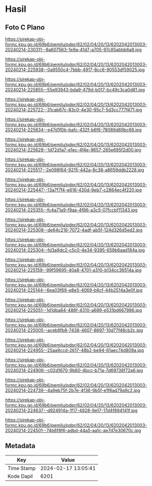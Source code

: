 # Hasil

## Foto C Plano

https://sirekap-obj-formc.kpu.go.id/69b6/pemilu/pdpr/62/02/04/20/13/6202042013003-20240214-230311--8a607563-1e9a-41d7-a705-97c85abbb6a8.jpg

https://sirekap-obj-formc.kpu.go.id/69b6/pemilu/pdpr/62/02/04/20/13/6202042013003-20240214-225938--0a9550c4-7bbb-4917-8cc6-90553df59025.jpg

https://sirekap-obj-formc.kpu.go.id/69b6/pemilu/pdpr/62/02/04/20/13/6202042013003-20240214-225855--55e93943-bda9-479d-b017-bc49c3ca0d81.jpg

https://sirekap-obj-formc.kpu.go.id/69b6/pemilu/pdpr/62/02/04/20/13/6202042013003-20240214-225722--31cab67c-83c0-4e30-95c7-5d3cc777f471.jpg

https://sirekap-obj-formc.kpu.go.id/69b6/pemilu/pdpr/62/02/04/20/13/6202042013003-20240214-225634--e47d1f0b-bafc-432f-b6f6-78089d69bc66.jpg

https://sirekap-obj-formc.kpu.go.id/69b6/pemilu/pdpr/62/02/04/20/13/6202042013003-20240214-225628--1d72d1a7-e1ec-4f4e-9657-265e695f2d00.jpg

https://sirekap-obj-formc.kpu.go.id/69b6/pemilu/pdpr/62/02/04/20/13/6202042013003-20240214-225517--2e098f64-9215-442a-8c38-a8659ddb2228.jpg

https://sirekap-obj-formc.kpu.go.id/69b6/pemilu/pdpr/62/02/04/20/13/6202042013003-20240214-225447--13a7f7f4-e616-430d-9eb7-c2864ec4f220.jpg

https://sirekap-obj-formc.kpu.go.id/69b6/pemilu/pdpr/62/02/04/20/13/6202042013003-20240214-225355--fc4a71a9-f9aa-4f86-a3c5-07fccbf11343.jpg

https://sirekap-obj-formc.kpu.go.id/69b6/pemilu/pdpr/62/02/04/20/13/6202042013003-20240214-225308--de64c216-7072-4adf-ab5f-124d326d5ed2.jpg

https://sirekap-obj-formc.kpu.go.id/69b6/pemilu/pdpr/62/02/04/20/13/6202042013003-20240214-225304--fd3a9dc2-c5c0-4e34-9395-659b6aad184a.jpg

https://sirekap-obj-formc.kpu.go.id/69b6/pemilu/pdpr/62/02/04/20/13/6202042013003-20240214-225159--99f59695-40a8-4701-a310-b134cc36514a.jpg

https://sirekap-obj-formc.kpu.go.id/69b6/pemilu/pdpr/62/02/04/20/13/6202042013003-20240214-225144--6ea03f69-e8e5-4069-b6cf-44b2514a3e0f.jpg

https://sirekap-obj-formc.kpu.go.id/69b6/pemilu/pdpr/62/02/04/20/13/6202042013003-20240214-225051--1d1dba84-488f-4310-a689-e531bd667986.jpg

https://sirekap-obj-formc.kpu.go.id/69b6/pemilu/pdpr/62/02/04/20/13/6202042013003-20240214-225005--aceb6fb8-7438-4607-8697-10d77f48cb2c.jpg

https://sirekap-obj-formc.kpu.go.id/69b6/pemilu/pdpr/62/02/04/20/13/6202042013003-20240214-224955--25aa9ccd-2617-48b2-be94-61aec74d809a.jpg

https://sirekap-obj-formc.kpu.go.id/69b6/pemilu/pdpr/62/02/04/20/13/6202042013003-20240214-224906--c02d1670-9b60-4bcc-b71a-7d69738f72a6.jpg

https://sirekap-obj-formc.kpu.go.id/69b6/pemilu/pdpr/62/02/04/20/13/6202042013003-20240214-224739--4a9eb75f-2b7e-4f36-9b5f-e1f6ad79a9c2.jpg

https://sirekap-obj-formc.kpu.go.id/69b6/pemilu/pdpr/62/02/04/20/13/6202042013003-20240214-224637--d924914a-1f17-4828-9e17-17d4f894141f.jpg

https://sirekap-obj-formc.kpu.go.id/69b6/pemilu/pdpr/62/02/04/20/13/6202042013003-20240214-224501--74b6f8f6-adbd-44a5-aa1c-ae7d7e30670c.jpg


## Metadata

| Key        | Value               |
| ---------- | ------------------- |
| Time Stamp | 2024-02-17 13:05:41 |
| Kode Dapil | 6201                |



